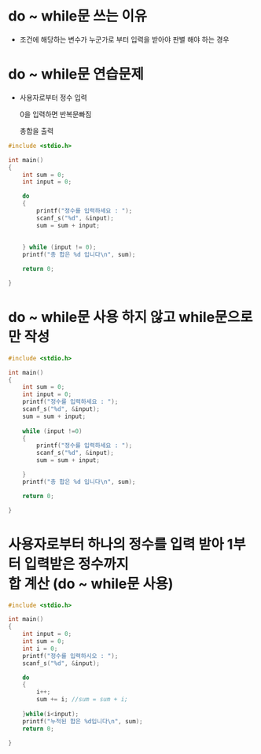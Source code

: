 # do ~ while문 쓰는 이유

- 조건에 해당하는 변수가 누군가로 부터 입력을 받아야 판별 해야 하는 경우

# do ~ while문 연습문제
- 사용자로부터 정수 입력

  0을 입력하면 반복문빠짐

  총합을 출력
 
```c
#include <stdio.h>

int main()
{
	int sum = 0;
	int input = 0;

	do
	{
		printf("정수를 입력하세요 : ");
		scanf_s("%d", &input);
		sum = sum + input;
		
		
	} while (input != 0);
	printf("총 합은 %d 입니다\n", sum);

	return 0;

}
```
# do ~ while문 사용 하지 않고 while문으로만 작성

```c
#include <stdio.h>

int main()
{
	int sum = 0;
	int input = 0;
	printf("정수를 입력하세요 : ");
	scanf_s("%d", &input);
	sum = sum + input;
	
	while (input !=0)
	{
		printf("정수를 입력하세요 : ");
		scanf_s("%d", &input);
		sum = sum + input;

	}
	printf("총 합은 %d 입니다\n", sum);

	return 0;

}
```

# 사용자로부터 하나의 정수를 입력 받아 1부터 입력받은 정수까지 <br>합 계산 (do ~ while문 사용)

```c
#include <stdio.h>

int main()
{
	int input = 0;
	int sum = 0;
	int i = 0;
	printf("정수를 입력하시오 : ");
	scanf_s("%d", &input);

	do
	{		
		i++;
		sum += i; //sum = sum + i;
		
	}while(i<input);
	printf("누적된 합은 %d입니다\n", sum);
	return 0;

}
```



